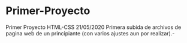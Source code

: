 # Primer-Proyecto
Primer Proyecto HTML-CSS
21/05/2020
Primera subida de archivos de pagina web de un principiante (con varios ajustes aun por realizar).-
